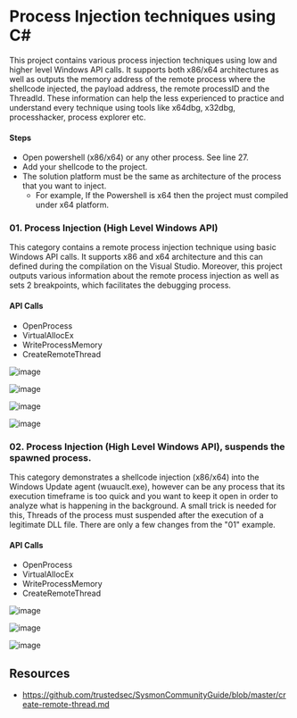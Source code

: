 # Process Injection techniques using C#

This project contains various process injection techniques using low and higher level Windows API calls. It supports both x86/x64 architectures as well as outputs the memory address of the remote process where the shellcode injected, the payload address, the remote processID and the ThreadId. These information can help the less experienced to practice and understand every technique using tools like x64dbg, x32dbg, processhacker, process explorer etc.

#### Steps
- Open powershell (x86/x64) or any other process. See line 27.
- Add your shellcode to the project. 
- The solution platform must be the same as architecture of the process that you want to inject. 
    - For example, If the Powershell is x64 then the project must compiled under x64 platform.

### 01. Process Injection (High Level Windows API)

This category contains a remote process injection technique using basic Windows API calls. It supports x86 and x64 architecture and this can defined during the compilation on the Visual Studio. Moreover, this project outputs various information about the remote process injection as well as sets 2 breakpoints, which facilitates the debugging process.

#### API Calls
- OpenProcess
- VirtualAllocEx 
- WriteProcessMemory
- CreateRemoteThread

![image](https://user-images.githubusercontent.com/9944198/128016947-184fe2a9-f8c2-4886-b985-d4e28b4c79bf.png)

![image](https://user-images.githubusercontent.com/9944198/128017226-8dabc072-3b40-4e89-a5e2-ce79e834296a.png)

![image](https://user-images.githubusercontent.com/9944198/128017354-0cf154e0-3109-4db0-9169-521a7c70a7f6.png)

![image](https://user-images.githubusercontent.com/9944198/128017428-ebaa4208-a2df-42b6-b682-fb5d0e9f9867.png)


### 02. Process Injection (High Level Windows API), suspends the spawned process.

This category demonstrates a shellcode injection (x86/x64) into the Windows Update agent (wuauclt.exe), however can be any process that its execution timeframe is too quick and you want to keep it open in order to analyze what is happening in the background. A small trick is needed for this, Threads of the process must suspended after the execution of a legitimate DLL file. There are only a few changes from the "01" example.

#### API Calls
- OpenProcess
- VirtualAllocEx 
- WriteProcessMemory
- CreateRemoteThread

![image](https://user-images.githubusercontent.com/9944198/128206032-859920fb-1e74-4d80-8646-14cc25f30b6e.png)

![image](https://user-images.githubusercontent.com/9944198/128205795-058008fe-cc9c-4398-a1ed-d148b3d5cb8b.png)

![image](https://user-images.githubusercontent.com/9944198/128205893-44853aee-d0eb-440e-8190-0aa3709b965c.png)


## Resources
- https://github.com/trustedsec/SysmonCommunityGuide/blob/master/create-remote-thread.md 
